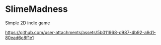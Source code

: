 # SlimeMadness
 Simple 2D indie game


https://github.com/user-attachments/assets/5b011968-d987-4b92-a9d1-80ead6c8f1e1

